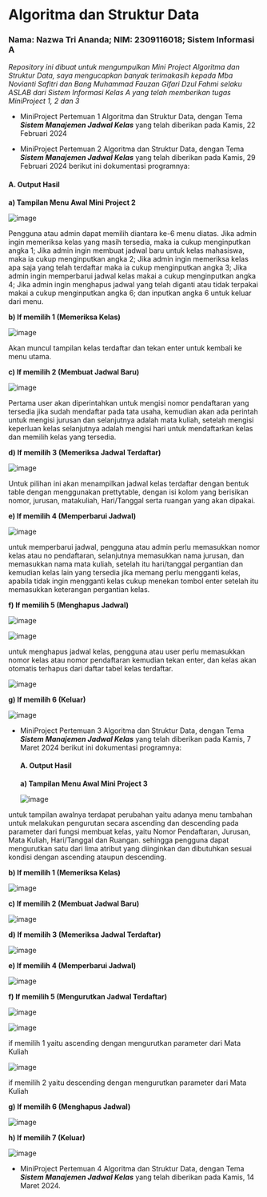 # Algoritma dan Struktur Data 
### Nama: Nazwa Tri Ananda; NIM: 2309116018; Sistem Informasi A

*Repository ini dibuat untuk mengumpulkan Mini Project Algoritma dan Struktur Data, saya mengucapkan banyak terimakasih kepada 
Mba Novianti Safitri dan Bang Muhammad Fauzan Gifari Dzul Fahmi selaku ASLAB dari Sistem Informasi Kelas A yang telah memberikan tugas MiniProject 1, 2 dan 3*

- MiniProject Pertemuan 1 Algoritma dan Struktur Data, dengan Tema ***Sistem Manajemen Jadwal Kelas*** yang telah diberikan pada Kamis, 22 Februari 2024
  
- MiniProject Pertemuan 2 Algoritma dan Struktur Data, dengan Tema ***Sistem Manajemen Jadwal Kelas*** yang telah diberikan pada Kamis, 29 Februari 2024
  berikut ini dokumentasi programnya:
  
#### A.	Output Hasil

**a) Tampilan Menu Awal Mini Project 2**
  
 ![image](https://github.com/nazwatriananda/MiniProject1-Algoritma-dan-Struktur-Data/assets/144808370/09736337-67a4-4a63-8d39-519d7e7a484f)

Pengguna atau admin dapat memilih diantara ke-6 menu diatas. Jika admin ingin memeriksa kelas yang masih tersedia, maka ia cukup menginputkan angka 1; Jika admin ingin membuat jadwal baru untuk kelas mahasiswa, maka ia cukup menginputkan angka 2; Jika admin ingin memeriksa kelas apa saja yang telah terdaftar maka ia cukup menginputkan angka 3; Jika admin ingin memperbarui jadwal kelas makai a cukup menginputkan angka 4; Jika admin ingin menghapus jadwal yang telah diganti atau tidak terpakai makai a cukup menginputkan angka 6; dan inputkan angka 6 untuk keluar dari menu.

**b)	If memilih 1 (Memeriksa Kelas)**

![image](https://github.com/nazwatriananda/MiniProject1-Algoritma-dan-Struktur-Data/assets/144808370/01c4d84c-f972-4ca0-8e8b-afd9beb34b57)
 
Akan muncul tampilan kelas terdaftar dan tekan enter untuk kembali ke menu utama.

**c)	If memilih 2 (Membuat Jadwal Baru)**

![image](https://github.com/nazwatriananda/MiniProject1-Algoritma-dan-Struktur-Data/assets/144808370/030acb0f-7cf0-4fb4-ae98-6a7b91616f40)

Pertama user akan diperintahkan untuk mengisi nomor pendaftaran yang tersedia jika sudah mendaftar pada tata usaha, kemudian akan ada perintah untuk mengisi jurusan dan selanjutnya adalah mata kuliah, setelah mengisi keperluan kelas selanjutnya adalah mengisi hari untuk mendaftarkan kelas dan memilih kelas yang tersedia.
 
**d)	If memilih 3 (Memeriksa Jadwal Terdaftar)**

![image](https://github.com/nazwatriananda/MiniProject1-Algoritma-dan-Struktur-Data/assets/144808370/314c1ffa-9311-45e7-b3ac-86c556350309)

Untuk pilihan ini akan menampilkan jadwal kelas terdaftar dengan bentuk table dengan menggunakan prettytable, dengan isi kolom yang berisikan nomor, jurusan, matakuliah, Hari/Tanggal serta ruangan yang akan dipakai.
 
**e)	If memilih 4 (Memperbarui Jadwal)**
 
 ![image](https://github.com/nazwatriananda/MiniProject1-Algoritma-dan-Struktur-Data/assets/144808370/7971650b-771e-4a9d-bbdb-5dc49bfb61bb)

 untuk memperbarui jadwal, pengguna atau admin perlu memasukkan nomor kelas atau no pendaftaran, selanjutnya memasukkan nama jurusan, dan memasukkan nama mata kuliah, setelah itu hari/tanggal pergantian dan kemudian kelas lain yang tersedia jika memang perlu mengganti kelas, apabila tidak ingin mengganti kelas cukup menekan tombol enter setelah itu memasukkan keterangan pergantian kelas.


**f)	If memilih 5 (Menghapus Jadwal)**

![image](https://github.com/nazwatriananda/MiniProject1-Algoritma-dan-Struktur-Data/assets/144808370/b72d1ea4-6c8b-46a1-aaa1-f147c304e4e1)
 
 ![image](https://github.com/nazwatriananda/MiniProject1-Algoritma-dan-Struktur-Data/assets/144808370/19e51877-036d-4ecc-9401-60a3aa880ed3)

 untuk menghapus jadwal kelas, pengguna atau user perlu memasukkan nomor kelas atau nomor pendaftaran kemudian tekan enter, dan kelas akan otomatis terhapus dari daftar tabel kelas terdaftar.

 ![image](https://github.com/nazwatriananda/MiniProject1-Algoritma-dan-Struktur-Data/assets/144808370/d66dc06d-71a4-4314-8ae3-c98399d4bb7f)


**g)	If memilih 6 (Keluar)**
 
![image](https://github.com/nazwatriananda/MiniProject1-Algoritma-dan-Struktur-Data/assets/144808370/01f18bbe-4acf-4db0-9b46-dedbb79eb168)



- MiniProject Pertemuan 3 Algoritma dan Struktur Data, dengan Tema ***Sistem Manajemen Jadwal Kelas*** yang telah diberikan pada Kamis, 7 Maret 2024
  berikut ini dokumentasi programnya:

  #### A.	Output Hasil
  **a) Tampilan Menu Awal Mini Project 3**
  
  ![image](https://github.com/nazwatriananda/MiniProject1-Algoritma-dan-Struktur-Data/assets/144808370/33ccbcef-973b-4cc3-885c-a8bb50848f4b)

untuk tampilan awalnya terdapat perubahan yaitu adanya menu tambahan untuk melakukan pengurutan secara ascending dan descending pada parameter dari fungsi membuat kelas, yaitu Nomor Pendaftaran, Jurusan, Mata Kuliah, Hari/Tanggal dan Ruangan. sehingga pengguna dapat mengurutkan satu dari lima atribut yang diinginkan dan dibutuhkan sesuai kondisi dengan ascending ataupun descending.

**b)	If memilih 1 (Memeriksa Kelas)**

![image](https://github.com/nazwatriananda/MiniProject1-Algoritma-dan-Struktur-Data/assets/144808370/63bb7753-44ac-409f-9f91-ef8eabfa8e71)

**c)	If memilih 2 (Membuat Jadwal Baru)**

![image](https://github.com/nazwatriananda/MiniProject1-Algoritma-dan-Struktur-Data/assets/144808370/4d445061-400d-4977-a4ae-f7caf814f9ce)

**d)	If memilih 3 (Memeriksa Jadwal Terdaftar)**

![image](https://github.com/nazwatriananda/MiniProject1-Algoritma-dan-Struktur-Data/assets/144808370/56834325-a6d0-4099-965c-2f47c2ec95d3)

**e)	If memilih 4 (Memperbarui Jadwal)**

![image](https://github.com/nazwatriananda/MiniProject1-Algoritma-dan-Struktur-Data/assets/144808370/9d10250d-bc10-4c36-aae0-b166e5aa782b)

**f)	If memilih 5 (Mengurutkan Jadwal Terdaftar)**

![image](https://github.com/nazwatriananda/MiniProject1-Algoritma-dan-Struktur-Data/assets/144808370/10b3cea0-2bef-4362-8e75-c50ff51d7ee8)

![image](https://github.com/nazwatriananda/MiniProject1-Algoritma-dan-Struktur-Data/assets/144808370/c0d972f6-ee93-4c7d-943a-0dddebe0f411)

if memilih 1 yaitu ascending dengan mengurutkan parameter dari Mata Kuliah

![image](https://github.com/nazwatriananda/MiniProject1-Algoritma-dan-Struktur-Data/assets/144808370/7fcbe245-abc5-4ba2-b9e4-7c00489884bb)

if memilih 2 yaitu descending dengan mengurutkan parameter dari Mata Kuliah

**g)	If memilih 6 (Menghapus Jadwal)**

![image](https://github.com/nazwatriananda/MiniProject1-Algoritma-dan-Struktur-Data/assets/144808370/358ddfad-5920-4e3e-a89b-02480d92ec4d)

**h)	If memilih 7 (Keluar)**

![image](https://github.com/nazwatriananda/MiniProject1-Algoritma-dan-Struktur-Data/assets/144808370/2400cf99-8104-4402-bd01-421d51dd78ba)


- MiniProject Pertemuan 4 Algoritma dan Struktur Data, dengan Tema ***Sistem Manajemen Jadwal Kelas*** yang telah diberikan pada Kamis, 14 Maret 2024.
